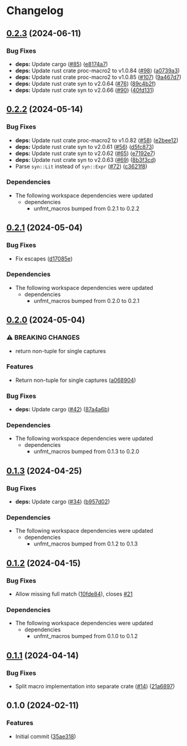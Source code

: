 # Changelog

## [0.2.3](https://github.com/mathematic-inc/unfmt/compare/v0.2.2...v0.2.3) (2024-06-11)


### Bug Fixes

* **deps:** Update cargo ([#85](https://github.com/mathematic-inc/unfmt/issues/85)) ([e8174a7](https://github.com/mathematic-inc/unfmt/commit/e8174a75b65d1c9afe654a049a8bb8059745c6ff))
* **deps:** Update rust crate proc-macro2 to v1.0.84 ([#98](https://github.com/mathematic-inc/unfmt/issues/98)) ([a0739a3](https://github.com/mathematic-inc/unfmt/commit/a0739a36c87f74afc307829808dfa4182be7fdd4))
* **deps:** Update rust crate proc-macro2 to v1.0.85 ([#107](https://github.com/mathematic-inc/unfmt/issues/107)) ([9a467d7](https://github.com/mathematic-inc/unfmt/commit/9a467d7b351a2e7b337e775237ce6d818fd4a3b8))
* **deps:** Update rust crate syn to v2.0.64 ([#76](https://github.com/mathematic-inc/unfmt/issues/76)) ([89c4b2f](https://github.com/mathematic-inc/unfmt/commit/89c4b2f6e815537ff6df9c93e79ffabab893312b))
* **deps:** Update rust crate syn to v2.0.66 ([#90](https://github.com/mathematic-inc/unfmt/issues/90)) ([40fd131](https://github.com/mathematic-inc/unfmt/commit/40fd13117616038668d7849479fa53cf55fef2d1))

## [0.2.2](https://github.com/mathematic-inc/unfmt/compare/v0.2.1...v0.2.2) (2024-05-14)


### Bug Fixes

* **deps:** Update rust crate proc-macro2 to v1.0.82 ([#58](https://github.com/mathematic-inc/unfmt/issues/58)) ([e2bee12](https://github.com/mathematic-inc/unfmt/commit/e2bee129c9ff958fea796a23b8da2d48e09f6152))
* **deps:** Update rust crate syn to v2.0.61 ([#56](https://github.com/mathematic-inc/unfmt/issues/56)) ([d5fc873](https://github.com/mathematic-inc/unfmt/commit/d5fc8733f4b016df6352cc9c2f98cd6dd7604c33))
* **deps:** Update rust crate syn to v2.0.62 ([#65](https://github.com/mathematic-inc/unfmt/issues/65)) ([e7192e7](https://github.com/mathematic-inc/unfmt/commit/e7192e744089e6fb80ed6aeb72e9e6336f927a8a))
* **deps:** Update rust crate syn to v2.0.63 ([#69](https://github.com/mathematic-inc/unfmt/issues/69)) ([8b3f3cd](https://github.com/mathematic-inc/unfmt/commit/8b3f3cd3ad218b4934affb4413635ce407910cd7))
* Parse `syn::Lit` instead of `syn::Expr` ([#72](https://github.com/mathematic-inc/unfmt/issues/72)) ([c3621f8](https://github.com/mathematic-inc/unfmt/commit/c3621f83f383a97b66229595a31ef3ec13d8a1ba))


### Dependencies

* The following workspace dependencies were updated
  * dependencies
    * unfmt_macros bumped from 0.2.1 to 0.2.2

## [0.2.1](https://github.com/mathematic-inc/unfmt/compare/v0.2.0...v0.2.1) (2024-05-04)


### Bug Fixes

* Fix escapes ([d17085e](https://github.com/mathematic-inc/unfmt/commit/d17085ef1dd1516c66b386b5d3bb265ae1e92407))


### Dependencies

* The following workspace dependencies were updated
  * dependencies
    * unfmt_macros bumped from 0.2.0 to 0.2.1

## [0.2.0](https://github.com/mathematic-inc/unfmt/compare/v0.1.3...v0.2.0) (2024-05-04)


### ⚠ BREAKING CHANGES

* return non-tuple for single captures

### Features

* Return non-tuple for single captures ([a068904](https://github.com/mathematic-inc/unfmt/commit/a0689041fd3ba0ef38380a47d1805077cd9a9d26))


### Bug Fixes

* **deps:** Update cargo ([#42](https://github.com/mathematic-inc/unfmt/issues/42)) ([87a4a6b](https://github.com/mathematic-inc/unfmt/commit/87a4a6b7ab377ce88e9cd1e5daf54a8d531c9b90))


### Dependencies

* The following workspace dependencies were updated
  * dependencies
    * unfmt_macros bumped from 0.1.3 to 0.2.0

## [0.1.3](https://github.com/mathematic-inc/unfmt/compare/v0.1.2...v0.1.3) (2024-04-25)


### Bug Fixes

* **deps:** Update cargo ([#34](https://github.com/mathematic-inc/unfmt/issues/34)) ([b957d02](https://github.com/mathematic-inc/unfmt/commit/b957d021a0bbc43473e0d3818c54ecfa979c83a4))


### Dependencies

* The following workspace dependencies were updated
  * dependencies
    * unfmt_macros bumped from 0.1.2 to 0.1.3

## [0.1.2](https://github.com/mathematic-inc/unfmt/compare/v0.1.1...v0.1.2) (2024-04-15)


### Bug Fixes

* Allow missing full match ([10fde84](https://github.com/mathematic-inc/unfmt/commit/10fde845468299ce6e01fb73592e9b60827920f0)), closes [#21](https://github.com/mathematic-inc/unfmt/issues/21)


### Dependencies

* The following workspace dependencies were updated
  * dependencies
    * unfmt_macros bumped from 0.1.0 to 0.1.2

## [0.1.1](https://github.com/mathematic-inc/unfmt/compare/unfmt-v0.1.0...unfmt-v0.1.1) (2024-04-14)


### Bug Fixes

* Split macro implementation into separate crate ([#14](https://github.com/mathematic-inc/unfmt/issues/14)) ([21a6897](https://github.com/mathematic-inc/unfmt/commit/21a6897714cf07a4496c7e291061ad2ff9dfd15b))

## 0.1.0 (2024-02-11)


### Features

* Initial commit ([35ae318](https://github.com/mathematic-inc/unfmt/commit/35ae318256722500ead9484e99df69641be840e1))

